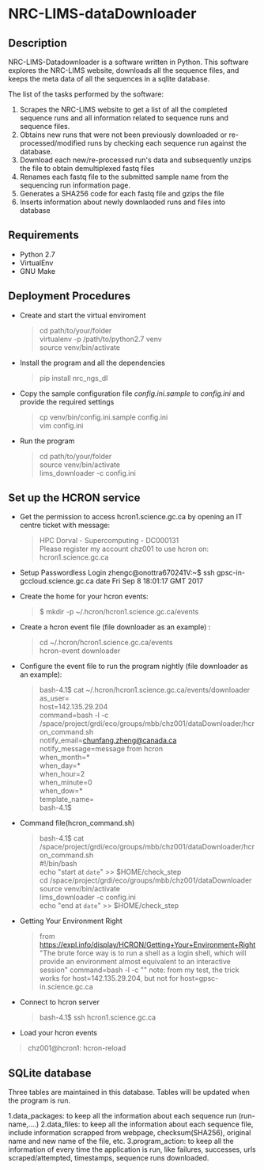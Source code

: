 # NRC-LIMS-dataDownloader


## Description

NRC-LIMS-Datadownloader is a software written in Python. This software explores the NRC-LIMS website, downloads all the sequence files, and keeps the meta data of all the sequences in a sqlite database.

The list of the tasks performed by the software:
1. Scrapes the NRC-LIMS website to get a list of all the completed sequence runs and all information related to sequence runs and sequence files.
2. Obtains new runs that were not been previously downloaded or re-processed/modified runs by checking each sequence run against the database.
3. Download each new/re-processed run's data and subsequently unzips the file to obtain demultiplexed fastq files
4. Renames each fastq file to the submitted sample name from the sequencing run information page.
5. Generates a SHA256 code for each fastq file and gzips the file
6. Inserts information about newly downlaoded runs and files into database


## Requirements

* Python 2.7
* VirtualEnv
* GNU Make


## Deployment Procedures

* Create and start the virtual enviroment 
    > cd path/to/your/folder  
    > virtualenv -p /path/to/python2.7 venv  
    > source venv/bin/activate  

* Install the program and all the dependencies
    > pip install nrc_ngs_dl 
 
* Copy the sample configuration file _config.ini.sample_ to _config.ini_ and provide the required settings
    > cp venv/bin/config.ini.sample config.ini    
    > vim config.ini  
 
* Run the program
    > cd path/to/your/folder  
    > source venv/bin/activate  
    > lims_downloader -c config.ini  


## Set up the HCRON service

* Get the permission to access hcron1.science.gc.ca
 by opening an IT centre ticket with message:
    > HPC Dorval - Supercomputing - DC000131  
    > Please register my account   chz001   to use hcron on:  
    > hcron1.science.gc.ca  

* Setup Passwordless Login
 zhengc@onottra670241V:~$ ssh gpsc-in-gccloud.science.gc.ca date
 Fri Sep  8 18:01:17 GMT 2017

* Create the home for your hcron events:
    > $ mkdir -p  ~/.hcron/hcron1.science.gc.ca/events

* Create a hcron event file (file downloader as an example) :
    > cd ~/.hcron/hcron1.science.gc.ca/events  
    > hcron-event downloader  

* Configure the event file to run the program nightly (file downloader as an example):
    > bash-4.1$ cat ~/.hcron/hcron1.science.gc.ca/events/downloader   
    > as_user=  
    > host=142.135.29.204  
    > command=bash -l -c /space/project/grdi/eco/groups/mbb/chz001/dataDownloader/hcron_command.sh  
    > notify_email=chunfang.zheng@canada.ca  
    > notify_message=message from hcron  
    > when_month=*  
    > when_day=*  
    > when_hour=2  
    > when_minute=0  
    > when_dow=*  
    > template_name=  
    > bash-4.1$ 

* Command file(hcron_command.sh)
    > bash-4.1$ cat /space/project/grdi/eco/groups/mbb/chz001/dataDownloader/hcron_command.sh   
    > #!/bin/bash  
    > echo "start at `date`" >> $HOME/check_step  
    > cd /space/project/grdi/eco/groups/mbb/chz001/dataDownloader  
    > source venv/bin/activate  
    > lims_downloader -c config.ini  
    > echo "end at `date`" >> $HOME/check_step 

* Getting Your Environment Right
    > from https://expl.info/display/HCRON/Getting+Your+Environment+Right  
    > "The brute force way is to run a shell as a login shell, which will provide an environment almost equivalent to an interactive session" 
    > command=bash -l -c "<commands here>" 
    > note: from my test, the trick works for host=142.135.29.204, but not for host=gpsc-in.science.gc.ca

* Connect to hcron server
    > bash-4.1$ ssh hcron1.science.gc.ca


* Load your hcron events
 > chz001@hcron1: hcron-reload


## SQLite database

Three tables are maintained in this database. Tables will be updated when the program is run.

1.data_packages: to keep all the information about each sequence run
 (run-name,....)
2.data_files: to keep all the information about each sequence file, 
include information scrapped from webpage, checksum(SHA256), original name and new name of the file, etc. 
3.program_action: to keep all the information of every time the application is run,
  like failures, successes, urls scraped/attempted, timestamps, sequence runs downloaded. 




